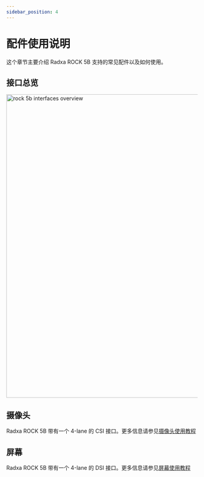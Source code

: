 ```yaml
---
sidebar_position: 4
---
```


# 配件使用说明

这个章节主要介绍 Radxa ROCK 5B 支持的常见配件以及如何使用。

## 接口总览

<img src="/img/rock5b/rock-5b-block-digram.webp" width="800" alt="rock 5b interfaces overview" />

## 摄像头

Radxa ROCK 5B 带有一个 4-lane 的 CSI 接口。更多信息请参见[摄像头使用教程](../accessories/camera_4k)

## 屏幕

Radxa ROCK 5B 带有一个 4-lane 的 DSI 接口。更多信息请参见[屏幕使用教程](../accessories/display_use)
